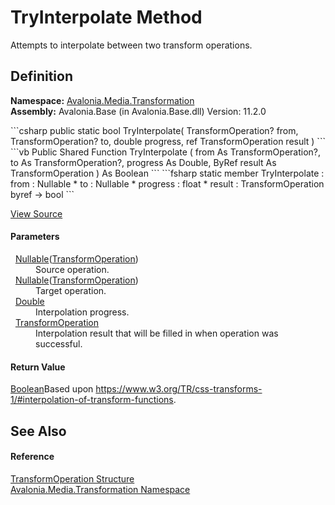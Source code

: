 # TryInterpolate Method


Attempts to interpolate between two transform operations.



## Definition
**Namespace:** <a href="N_Avalonia_Media_Transformation">Avalonia.Media.Transformation</a>  
**Assembly:** Avalonia.Base (in Avalonia.Base.dll) Version: 11.2.0

<Tabs groupId="api-code-preview">
<TabItem value="csharp" label="C#">
```csharp
public static bool TryInterpolate(
	TransformOperation? from,
	TransformOperation? to,
	double progress,
	ref TransformOperation result
)
```
</TabItem>
<TabItem value="vb" label="VB">
```vb
Public Shared Function TryInterpolate ( 
	from As TransformOperation?,
	to As TransformOperation?,
	progress As Double,
	ByRef result As TransformOperation
) As Boolean
```
</TabItem>
<TabItem value="fsharp" label="F#">
```fsharp
static member TryInterpolate : 
        from : Nullable<TransformOperation> * 
        to : Nullable<TransformOperation> * 
        progress : float * 
        result : TransformOperation byref -> bool 
```
</TabItem>
</Tabs>



<a href="https://github.com/AvaloniaUI/Avalonia/tree/master/src/Avalonia.Base/Media/Transformation/TransformOperation.cs#L84" title="View the source code">View Source</a>



#### Parameters
<dl><dt>  <a href="https://learn.microsoft.com/dotnet/api/system.nullable-1" target="_blank" rel="noopener noreferrer">Nullable</a>(<a href="T_Avalonia_Media_Transformation_TransformOperation">TransformOperation</a>)</dt><dd>Source operation.</dd><dt>  <a href="https://learn.microsoft.com/dotnet/api/system.nullable-1" target="_blank" rel="noopener noreferrer">Nullable</a>(<a href="T_Avalonia_Media_Transformation_TransformOperation">TransformOperation</a>)</dt><dd>Target operation.</dd><dt>  <a href="https://learn.microsoft.com/dotnet/api/system.double" target="_blank" rel="noopener noreferrer">Double</a></dt><dd>Interpolation progress.</dd><dt>  <a href="T_Avalonia_Media_Transformation_TransformOperation">TransformOperation</a></dt><dd>Interpolation result that will be filled in when operation was successful.</dd></dl>

#### Return Value
<a href="https://learn.microsoft.com/dotnet/api/system.boolean" target="_blank" rel="noopener noreferrer">Boolean</a>Based upon https://www.w3.org/TR/css-transforms-1/#interpolation-of-transform-functions.

## See Also


#### Reference
<a href="T_Avalonia_Media_Transformation_TransformOperation">TransformOperation Structure</a>  
<a href="N_Avalonia_Media_Transformation">Avalonia.Media.Transformation Namespace</a>  

